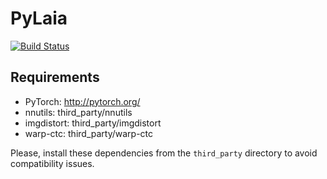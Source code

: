 # PyLaia

[![Build Status](https://travis-ci.com/jpuigcerver/PyLaia.svg?token=HF64eTvPxEUcjjUPXpgm&branch=master)](https://travis-ci.com/jpuigcerver/PyLaia)

## Requirements

- PyTorch: http://pytorch.org/
- nnutils: third_party/nnutils
- imgdistort: third_party/imgdistort
- warp-ctc: third_party/warp-ctc

Please, install these dependencies from the `third_party` directory to avoid compatibility issues.
